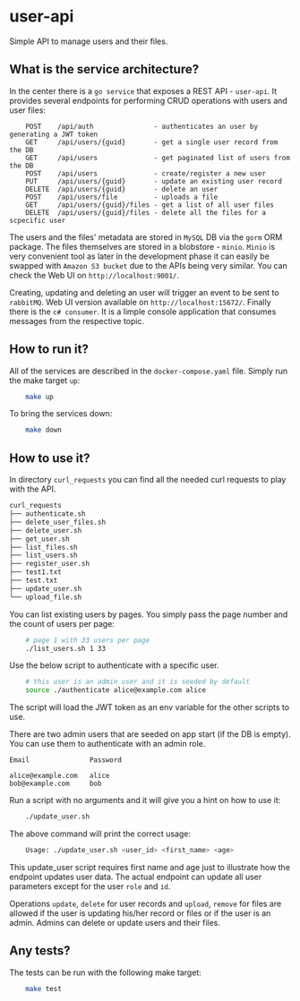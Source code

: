 # user-api

Simple API to manage users and their files.


## What is the service architecture? 

In the center there is a `go service` that exposes a REST API - `user-api`. It provides several endpoints for performing CRUD operations with users and user files: 

```
    POST    /api/auth               - authenticates an user by generating a JWT token 
	GET     /api/users/{guid}       - get a single user record from the DB
	GET     /api/users              - get paginated list of users from the DB
	POST    /api/users              - create/register a new user
	PUT     /api/users/{guid}       - update an existing user record
	DELETE  /api/users/{guid}       - delete an user
	POST    /api/users/file         - uploads a file
	GET     /api/users/{guid}/files - get a list of all user files
	DELETE  /api/users/{guid}/files - delete all the files for a scpecific user
```

The users and the files' metadata are stored in `MySQL` DB via the `gorm` ORM package. The files themselves are stored in a blobstore - `minio`. `Minio` is very convenient tool as later in the development phase it can easily be swapped with `Amazon S3 bucket` due to the APIs being very similar. You can check the Web UI on `http://localhost:9001/`. 

Creating, updating and deleting an user will trigger an event to be sent to `rabbitMQ`. Web UI version available on `http://localhost:15672/`. Finally there is the `c# consumer`. It is a limple console application that consumes messages from the respective topic.


## How to run it?

All of the services are described in the `docker-compose.yaml` file. Simply run the make target `up`:

```bash
    make up
```

To bring the services down: 

```bash
    make down
```


## How to use it?

In directory `curl_requests` you can find all the needed curl requests to play with the API. 

```bash
curl_requests
├── authenticate.sh
├── delete_user_files.sh
├── delete_user.sh
├── get_user.sh
├── list_files.sh
├── list_users.sh
├── register_user.sh
├── test1.txt
├── test.txt
├── update_user.sh
└── upload_file.sh

```

You can list existing users by pages. You simply pass the page number and the count of users per page:

```bash
    # page 1 with 33 users per page
    ./list_users.sh 1 33
```

Use the below script to authenticate with a specific user. 

```bash
    # this user is an admin user and it is seeded by default
    source ./authenticate alice@example.com alice
```

The script will load the JWT token as an env variable for the other scripts to use.

There are two admin users that are seeded on app start (if the DB is empty). You can use them to authenticate with an admin role. 

```
Email               Password

alice@example.com   alice
bob@example.com     bob
```

Run a script with no arguments and it will give you a hint on how to use it: 

```bash
    ./update_user.sh
```
The above command will print the correct usage: 

```bash
    Usage: ./update_user.sh <user_id> <first_name> <age>
```

This update_user script requires first name and age just to illustrate how the endpoint updates user data. The actual endpoint can update all user parameters except for the user `role` and `id`. 

Operations `update`, `delete` for user records and `upload`, `remove` for files are allowed if the user is updating his/her record or files or if the user is an admin. Admins can delete or update users and their files.


## Any tests?

The tests can be run with the following make target:

```bash
    make test
```